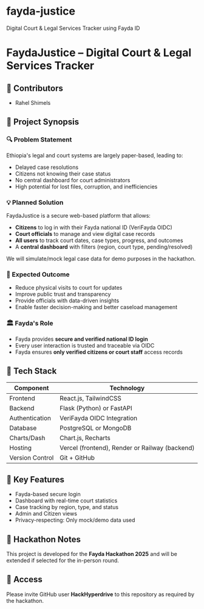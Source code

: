 # fayda-justice
Digital Court &amp; Legal Services Tracker using Fayda ID


# FaydaJustice – Digital Court & Legal Services Tracker

## 👥 Contributors
- Rahel Shimels

## 🧠 Project Synopsis

### 🔍 Problem Statement
Ethiopia's legal and court systems are largely paper-based, leading to:
- Delayed case resolutions
- Citizens not knowing their case status
- No central dashboard for court administrators
- High potential for lost files, corruption, and inefficiencies

### 💡 Planned Solution
FaydaJustice is a secure web-based platform that allows:
- **Citizens** to log in with their Fayda national ID (VeriFayda OIDC)
- **Court officials** to manage and view digital case records
- **All users** to track court dates, case types, progress, and outcomes
- A **central dashboard** with filters (region, court type, pending/resolved)

We will simulate/mock legal case data for demo purposes in the hackathon.

### 🎯 Expected Outcome
- Reduce physical visits to court for updates
- Improve public trust and transparency
- Provide officials with data-driven insights
- Enable faster decision-making and better caseload management

### 🏛️ Fayda's Role
- Fayda provides **secure and verified national ID login**
- Every user interaction is trusted and traceable via OIDC
- Fayda ensures **only verified citizens or court staff** access records

## 🧰 Tech Stack

| Component      | Technology |
|----------------|------------|
| Frontend       | React.js, TailwindCSS |
| Backend        | Flask (Python) or FastAPI |
| Authentication | VeriFayda OIDC Integration |
| Database       | PostgreSQL or MongoDB |
| Charts/Dash    | Chart.js, Recharts |
| Hosting        | Vercel (frontend), Render or Railway (backend) |
| Version Control| Git + GitHub |

## 🚀 Key Features
- Fayda-based secure login
- Dashboard with real-time court statistics
- Case tracking by region, type, and status
- Admin and Citizen views
- Privacy-respecting: Only mock/demo data used

## 📌 Hackathon Notes
This project is developed for the **Fayda Hackathon 2025** and will be extended if selected for the in-person round.

## 🔐 Access
Please invite GitHub user **HackHyperdrive** to this repository as required by the hackathon.

